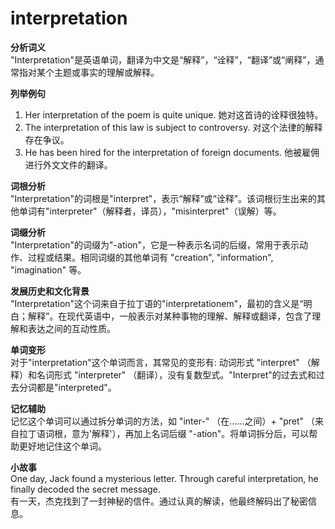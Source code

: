 # interpretation

**分析词义**  
"Interpretation"是英语单词，翻译为中文是“解释”，“诠释”，“翻译”或“阐释”，通常指对某个主题或事实的理解或解释。

  

**列举例句**

  

1.  Her interpretation of the poem is quite unique. 她对这首诗的诠释很独特。
2.  The interpretation of this law is subject to controversy. 对这个法律的解释存在争议。
3.  He has been hired for the interpretation of foreign documents. 他被雇佣进行外文文件的翻译。

  

**词根分析**  
"Interpretation"的词根是"interpret"，表示“解释”或“诠释”。该词根衍生出来的其他单词有"interpreter"（解释者，译员），"misinterpret"（误解）等。

  

**词缀分析**  
"Interpretation"的词缀为"-ation"，它是一种表示名词的后缀，常用于表示动作、过程或结果。相同词缀的其他单词有 "creation", "information", "imagination" 等。

  

**发展历史和文化背景**  
"Interpretation"这个词来自于拉丁语的"interpretationem"，最初的含义是“明白；解释”。在现代英语中，一般表示对某种事物的理解、解释或翻译，包含了理解和表达之间的互动性质。

  

**单词变形**  
对于"interpretation"这个单词而言，其常见的变形有: 动词形式 "interpret" （解释）和名词形式 "interpreter" （翻译），没有复数型式。"Interpret"的过去式和过去分词都是"interpreted"。

  

**记忆辅助**  
记忆这个单词可以通过拆分单词的方法，如 "inter-" （在......之间）+ "pret" （来自拉丁语词根，意为'解释'），再加上名词后缀 "-ation"。将单词拆分后，可以帮助更好地记住这个单词。

  

**小故事**  
One day, Jack found a mysterious letter. Through careful interpretation, he finally decoded the secret message.  
有一天，杰克找到了一封神秘的信件。通过认真的解读，他最终解码出了秘密信息。
